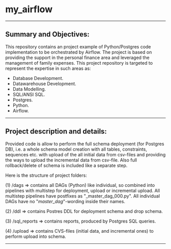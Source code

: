 # my_airflow
-----------------------
Summary and Objectives: 
-----------------------
This repository contains an project example of Python/Postgres code implementation to be orchestrated by Airflow.
The project is based on providing the support in the personal finance area and leveraged the management of family expenses.
This project repository is targeted to represent the expertise in such areas as:
  - Database Development.
  - Datawarehouse Development.
  - Data Modelling.
  - SQL/ANSI SQL.
  - Postgres.
  - Python.
  - Airflow.

--------------------------------
Project description and details:
--------------------------------
Provided code is allow to perform the full schema deployment (for Postgres DB), 
i.e. a whole schema model creation with all tables, constraints, sequences etc.
with upload of the all initial data from csv-files 
and providing the ways to upload the incremental data from csv-file.
Also full rollback/delete of schema is included like a separate step.

Here is the structure of project folders:

(1) /dags => contains all DAGs (Python) like individual, so combined into pipelines with multistep for deployment, 
upload or incremental upload.
All multistep pipelines have postfixes as "_master_dag_000.py".
All individual DAGs have no "_master_dag_"-wording inside their names.

(2) /ddl => contains Postres DDL for deployment schema and drop schema.

(3) /sql_reports => contains reports, produced by Postgres SQL queries.

(4) /upload => contains CVS-files (initial data, and incremental ones) to perform upload into schema.

--------------------------------
